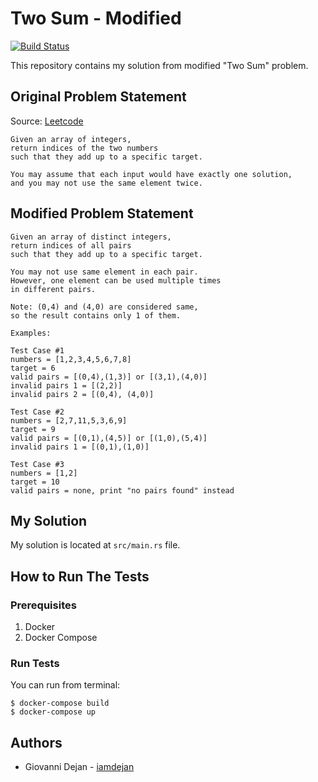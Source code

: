 # Two Sum - Modified

[![Build Status](https://travis-ci.org/iamdejan/rust-two-sum-modified.svg?branch=master)](https://travis-ci.org/iamdejan/rust-two-sum-modified)

This repository contains my solution from modified "Two Sum" problem.

## Original Problem Statement

Source: [Leetcode](https://leetcode.com/problems/two-sum/)

```
Given an array of integers,
return indices of the two numbers
such that they add up to a specific target.

You may assume that each input would have exactly one solution,
and you may not use the same element twice.
```

## Modified Problem Statement

```
Given an array of distinct integers,
return indices of all pairs
such that they add up to a specific target.

You may not use same element in each pair.
However, one element can be used multiple times
in different pairs.

Note: (0,4) and (4,0) are considered same,
so the result contains only 1 of them.

Examples:

Test Case #1
numbers = [1,2,3,4,5,6,7,8]
target = 6
valid pairs = [(0,4),(1,3)] or [(3,1),(4,0)]
invalid pairs 1 = [(2,2)]
invalid pairs 2 = [(0,4), (4,0)]

Test Case #2
numbers = [2,7,11,5,3,6,9]
target = 9
valid pairs = [(0,1),(4,5)] or [(1,0),(5,4)]
invalid pairs 1 = [(0,1),(1,0)]

Test Case #3
numbers = [1,2]
target = 10
valid pairs = none, print "no pairs found" instead
```

## My Solution

My solution is located at `src/main.rs` file.

## How to Run The Tests

### Prerequisites
1) Docker
2) Docker Compose

### Run Tests

You can run from terminal:
```
$ docker-compose build
$ docker-compose up
```

## Authors
- Giovanni Dejan - [iamdejan](https://github.com/iamdejan)
